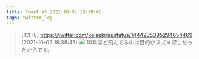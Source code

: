 ```yaml
---
title: Tweet at 2021-10-02 18:38:45
tags: twitter_log
---
```


> [!CITE] https://twitter.com/kaisekiriu/status/1444235395294654469 (2021-10-02 18:38:45)
> ![](https://twitter.com/kaisekiriu/status/1444235395294654469)
> 10年ほど飛んでるのは目的がスズメ探しだったからです。
